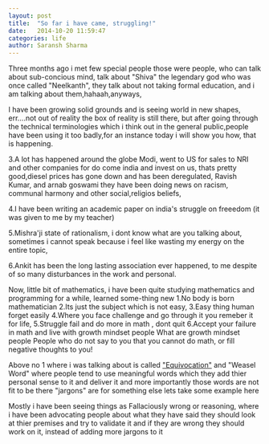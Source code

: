 ```yaml
---
layout: post
title:  "So far i have came, struggling!"
date:   2014-10-20 11:59:47
categories: life
author: Saransh Sharma
---
```


Three months ago i met few special people those were people, who can talk about sub-concious mind, talk about "Shiva" the legendary 
god who was once called "Neelkanth", they talk about not taking formal education, and i am talking about them,hahaah,anyways,

I have been growing solid grounds and is seeing world in new shapes, err....not out of reality the box of reality is still there,
but after going through the technical terminologies which i think out in the general public,people have been using it too badly,for
an instance today i will show you how, that is happening.

3.A lot has happened around the globe Modi, went to US for sales to NRI and other companies for do come india and invest on us, thats
pretty good,diesel prices has gone down and has been deregulated, Ravish Kumar, and arnab goswami they have been doing news on racism,
communal harmony and other social,religios beliefs,

4.I have been writing an academic paper on india's struggle on freeedom (it was given to me by my teacher)

5.Mishra'ji state of rationalism, i dont know what are you talking about, sometimes i cannot speak because i feel like 
wasting my energy on the entire topic,

6.Ankit has been the long lasting association ever happened, to me despite of so many disturbances in the work and personal.

Now, little bit of mathematics, i have been quite studying mathematics and programming for a while, learned some-thing new
	1.No body is born mathematician
	2.Its just the subject which is not easy,
	3.Easy thing human forget easily 
	4.Where you face challenge and go through it you remeber it for life,
	5.Struggle fail and do more in math , dont quit
	6.Accept your failure in math and live with growth mindset people
What are growth mindset people 
	People who do not say to you that you cannot do math, or fill negative thoughts to you!
	
Above no 1 where i was talking about is called ["Equivocation"][equi] and "Weasel Word" where people tend to use meaningful words which they add thier personal sense to it and deliver it and more importantly those words are not fit to be there "jargons" are for something else lets take some example here

Mostly i have been seeing things as Fallaciously wrong or reasoning, where i have been advocating people about what they have said they should look at thier premises and try to validate it and if they are wrong they should work on it, instead of adding more jargons to it 

[equi]: http://en.wikipedia.org/wiki/Equivocation
	
